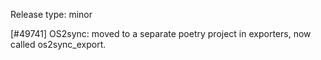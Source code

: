 Release type: minor

[#49741] OS2sync: moved to a separate poetry project in exporters, now called os2sync_export.
